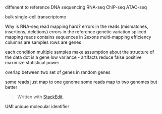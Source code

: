 diffenent to reference
DNA sequencing 
RNA-seq 
ChIP-seq 
ATAC-seq

bulk 
single-cell transcriptome

Why is RNA-seq read mapping hard? 
errors in the reads (mismatches, insertions, deletions)
errors in the reference
genetic variation
spliced mapping reads contains sequences in 2exons
multi-mapping
efficiency
columns are samples
rows are genes

each condition multiple samples 
make assumption about the structure of the data
dot is a gene
low variance - artifacts
reduce false positive maximize statistical power

overlap between two set of genes in random genes

some reads just map to one genome
some reads map to two genomes but better 

> Written with [StackEdit](https://stackedit.io/).

UMI unique molecular identifier

<!--stackedit_data:
eyJoaXN0b3J5IjpbMTYyNDk1MDk3NSwtNjUzMzI3NTQsODI0Mj
A3NzM4LC0yMTQzNzE1MTAwLDIxNTI4MTMwNSwtNjk2ODc4NDIy
LDczMDk5ODExNl19
-->